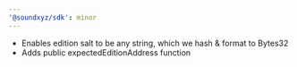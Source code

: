 ```yaml
---
'@soundxyz/sdk': minor
---
```


- Enables edition salt to be any string, which we hash & format to Bytes32
- Adds public expectedEditionAddress function
